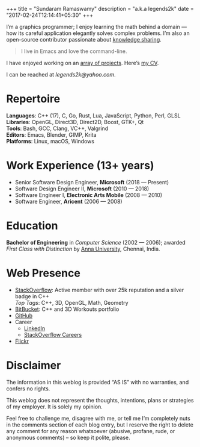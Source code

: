 +++
title = "Sundaram Ramaswamy"
description = "a.k.a legends2k"
date = "2017-02-24T12:14:41+05:30"
+++

I’m a graphics programmer; I enjoy learning the math behind a domain — how its careful application elegantly solves complex problems.  I’m also an open-source contributor passionate about [knowledge sharing](https://stackoverflow.com/users/183120/legends2k).

> I live in Emacs and love the command-line.

I have enjoyed working on an [array of projects](/projects).  Here’s [my CV](https://bbcdn.githack.com/rmsundaram/tryouts/raw/dev/Misc/resume/resume.html).

I can be reached at _&#108;&#x65;&#x67;&#x65;&#110;&#100;&#x73;&#50;&#x6b;&#64;&#x79;&#x61;&#104;&#x6f;&#x6f;&#46;&#x63;&#x6f;&#x6d;_.


Repertoire
==========

**Languages**: C++ (17), C, Go, Rust, Lua, JavaScript, Python, Perl, GLSL  
**Libraries**: OpenGL, Direct3D, Direct2D, Boost, GTK+, Qt  
**Tools**: Bash, GCC, Clang, VC++, Valgrind  
**Editors**: Emacs, Blender, GIMP, Krita  
**Platforms**: Linux, macOS, Windows


Work Experience (13+ years)
===============

* Senior Software Design Engineer, **Microsoft** (2018 — Present)
* Software Design Engineer II, **Microsoft** (2010 — 2018)
* Software Engineer I, **Electronic Arts Mobile** (2008 — 2010)
* Software Engineer, **Aricent** (2006 — 2008)


Education
=========

**Bachelor of Engineering** in *Computer Science* (2002 — 2006); awarded *First Class with Distinction* by [Anna University][], Chennai, India.

[Anna University]: https://en.wikipedia.org/wiki/Anna_University


Web Presence
============

* [StackOverflow](https://stackoverflow.com/users/183120/legends2k): Active member with over 25k reputation and a silver badge in C++  
_Top Tags_: C++, 3D, OpenGL, Math, Geometry
* [BitBucket](https://bitbucket.org/rmsundaram/tryouts/overview): C++ and 3D Workouts portfolio 
* [GitHub](https://github.com/legends2k)
* Career
    + [LinkedIn](https://in.linkedin.com/in/sundaram-ramaswamy-1a0b2024)
    + [StackOverflow Careers](http://stackoverflow.com/story/legends2k)
* [Flickr](http://www.flickr.com/legends2k)


Disclaimer
==========

The information in this weblog is provided “AS IS” with no warranties, and confers no rights.

This weblog does not represent the thoughts, intentions, plans or strategies of my employer. It is solely my opinion.

Feel free to challenge me, disagree with me, or tell me I’m completely nuts in the comments section of each blog entry, but I reserve the right to delete any comment for any reason whatsoever (abusive, profane, rude, or anonymous comments) – so keep it polite, please.
